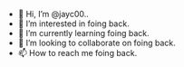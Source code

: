 - 👋 Hi, I’m @jayc00..
- 👀 I’m interested in foing back.
- 🌱 I’m currently learning foing back.
- 💞️ I’m looking to collaborate on foing back.
- 📫 How to reach me foing back.

<!---
jayc00/jayc00 is a ✨ special ✨ repository because its `README.md` (this file) appears on your GitHub profile.
You can click the Preview link to take a look at your changes.
--->
